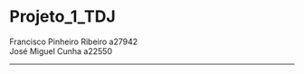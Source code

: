 # Projeto_1_TDJ


Francisco Pinheiro Ribeiro a27942  
José Miguel Cunha a22550

---------------------------------------------------------------------------------------------------------------------------
